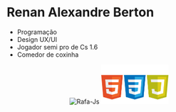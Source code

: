 # **Renan Alexandre Berton**

- Programação 
- Design UX/UI
- Jogador semi pro de Cs 1.6
- Comedor de coxinha

<div align= "center">
  <img alt="Rafa-Js" height="auto" width="30%" src= "https://github-readme-stats.vercel.app/api/top-langs/?username=renanberton&themes=dark">
  <img alt="Rafa-Js" height="auto" width="30%" src= "https://github.com/renanberton/renanberton/blob/main/icones.png">
</div>



